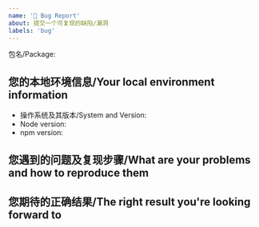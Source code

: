 ```yaml
---
name: '🐛 Bug Report'
about: 提交一个可复现的缺陷/漏洞
labels: 'bug'
---
```


<!--
  请使用最新版本的安装包，以确保您遇到问题仍未得到解决。
-->

包名/Package:

## 您的本地环境信息/Your local environment information

- 操作系统及其版本/System and Version:
- Node version:
- npm version:

<!--
  Check Node version: `node -v`
  Check npm version: `npm -v`
-->

## 您遇到的问题及复现步骤/What are your problems and how to reproduce them

<!--
  如果可能的话，提供一个问题的最小演示/If possible, provide a minimal demonstration of the problem
  请尽可能地提供截图或录屏/Please provide screenshots or videos as much as possible
-->

## 您期待的正确结果/The right result you're looking forward to

<!--
  如果您有建议的解决方案，亦可进行说明。
  If you have a suggested solution, you can also explain it.
-->
